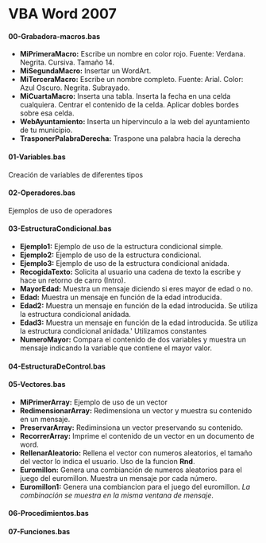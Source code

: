 # VBA Word 2007
#### 00-Grabadora-macros.bas
- **MiPrimeraMacro:** Escribe un nombre en color rojo. Fuente: Verdana. Negrita. Cursiva. Tamaño 14.
- **MiSegundaMacro:** Insertar un WordArt.
- **MiTerceraMacro:** Escribe un nombre completo. Fuente: Arial. Color: Azul Oscuro. Negrita. Subrayado.
- **MiCuartaMacro:** Inserta una tabla. Inserta la fecha en una celda cualquiera. Centrar el contenido de la celda. Aplicar dobles bordes sobre esa celda.
- **WebAyuntamiento:** Inserta un hipervinculo a la web del ayuntamiento de tu municipio.
- **TrasponerPalabraDerecha:** Traspone una palabra hacia la derecha

#### 01-Variables.bas
Creación de variables de diferentes tipos

#### 02-Operadores.bas
Ejemplos de uso de operadores

#### 03-EstructuraCondicional.bas
- **Ejemplo1:** Ejemplo de uso de la estructura condicional simple.
- **Ejemplo2:** Ejemplo de uso de la estructura condicional.
- **Ejemplo3:** Ejemplo de uso de la estructura condicional anidada.
- **RecogidaTexto:** Solicita al usuario una cadena de texto la escribe y hace un retorno de carro (Intro).
- **MayorEdad:** Muestra un mensaje diciendo si eres mayor de edad o no.	
- **Edad:** Muestra un mensaje en función de la edad introducida.
- **Edad2:** Muestra un mensaje en función de la edad introducida. Se utiliza la estructura condicional anidada.
- **Edad3:** Muestra un mensaje en función de la edad introducida. Se utiliza la estructura condicional anidada.'       Utilizamos constantes
- **NumeroMayor:** Compara el contenido de dos variables y muestra un mensaje indicando la variable que contiene el mayor valor.


#### 04-EstructuraDeControl.bas

#### 05-Vectores.bas
- **MiPrimerArray:** Ejemplo de uso de un vector
- **RedimensionarArray:** Redimensiona un vector y muestra su contenido en un mensaje.
- **PreservarArray:** Rediminsiona un vector preservando su contenido.
- **RecorrerArray:** Imprime el contenido de un vector en un documento de word.
- **RellenarAleatorio:** Rellena el vector con numeros aleatorios, el tamaño del vector lo indica el usuario. Uso de la funcion **Rnd**.
- **Euromillon:** Genera una combianción de numeros aleatorios  para el juego del euromillon. Muestra un mensaje por cada número.
- **Euromillon1:** Genera una combiancion para el juego del euromillon. *La combinación se muestra en la misma ventana de mensaje*.

#### 06-Procedimientos.bas
#### 07-Funciones.bas